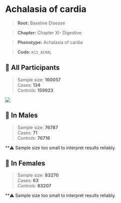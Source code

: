 # Achalasia of cardia

> **Root:** Baseline Disease  

> **Chapter:** Chapter XI- Digestive  

> **Phenotype:** Achalasia of cardia  

> **Code:** `K11_ACHAL`

## 🧪 All Participants  
> Sample size: **160057**  
> Cases: **134**  
> Controls: **159923**
<img src="/Disease/Figures/ALL/Incidence/K11_ACHAL.png"/>
<CsvTable src="/public/Disease/Data/ALL/Incidence/COX_K11_ACHAL.csv" label="🔍 View full results" />

## 👨 In Males  
> Sample size: **76787**  
> Cases: **71**  
> Controls: **76716**

**⚠️ Sample size too small to interpret results reliably.


## 👩 In Females  
> Sample size: **83270**  
> Cases: **63**  
> Controls: **83207**

**⚠️ Sample size too small to interpret results reliably.

